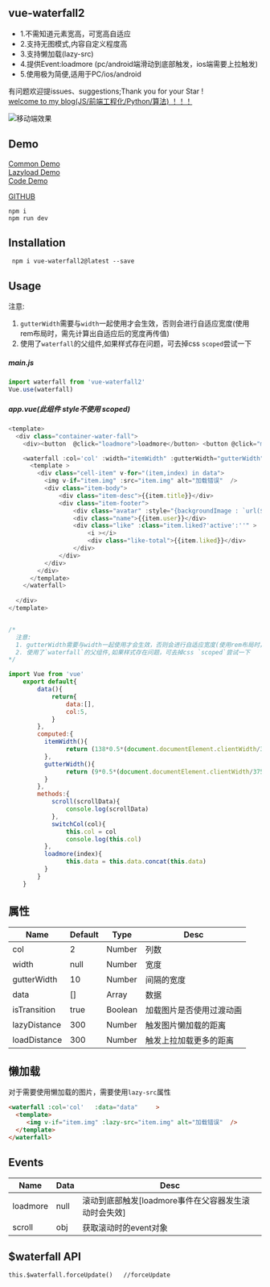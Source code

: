 

## vue-waterfall2 
* 1.不需知道元素宽高，可宽高自适应
* 2.支持无图模式,内容自定义程度高
* 3.支持懒加载(lazy-src)
* 4.提供Event:loadmore (pc/android端滑动到底部触发，ios端需要上拉触发) 
* 5.使用极为简便,适用于PC/ios/android


有问题欢迎提issues、suggestions;Thank you for your Star !   
[welcome to my blog(JS/前端工程化/Python/算法)  ！！！](https://github.com/AwesomeDevin/blog)

![移动端效果](https://raw.githubusercontent.com/AwesomeDevin/vue-waterfall2/master/src/assets/gifhome_240x514_17s.gif)

## Demo
[Common Demo](http://47.105.188.15:3001/)  
[Lazyload Demo](http://47.105.188.15:3001/#/list)  
[Code Demo](https://codesandbox.io/embed/vue-template-99ps6)



[GITHUB](https://github.com/Rise-Devin/vue-waterfall2)
```
npm i 
npm run dev
```

## Installation
```
 npm i vue-waterfall2@latest --save
```

## Usage
注意:
 1.  `gutterWidth`需要与`width`一起使用才会生效，否则会进行自适应宽度(使用rem布局时，需先计算出自适应后的宽度再传值)</font>
 2.  使用了`waterfall`的父组件,如果样式存在问题，可去掉css `scoped`尝试一下
##### main.js
```javascript
import waterfall from 'vue-waterfall2'
Vue.use(waterfall)
```
##### app.vue(此组件 style不使用 scoped)
```javascript
<template>
  <div class="container-water-fall">
    <div><button  @click="loadmore">loadmore</button> <button @click="mix">mix</button> <button @click="switchCol('5')">5列</button> <button @click="switchCol('8')">8列</button> <button @click="switchCol('10')">10列</button> </div>

    <waterfall :col='col' :width="itemWidth" :gutterWidth="gutterWidth"  :data="data"  @loadmore="loadmore"  @scroll="scroll"  >
      <template >
        <div class="cell-item" v-for="(item,index) in data">
          <img v-if="item.img" :src="item.img" alt="加载错误"  /> 
          <div class="item-body">
              <div class="item-desc">{{item.title}}</div>
              <div class="item-footer">
                  <div class="avatar" :style="{backgroundImage : `url(${item.avatar})` }"></div>
                  <div class="name">{{item.user}}</div>
                  <div class="like" :class="item.liked?'active':''" >
                      <i ></i>
                      <div class="like-total">{{item.liked}}</div>  
                  </div>
              </div>
          </div>
        </div>
      </template>
    </waterfall>
    
  </div>
</template>


/*
  注意:
  1. gutterWidth需要与width一起使用才会生效，否则会进行自适应宽度(使用rem布局时，需先计算出自适应后的宽度再传值)
  2. 使用了`waterfall`的父组件,如果样式存在问题，可去掉css `scoped`尝试一下
*/

import Vue from 'vue'
	export default{
	    data(){
	        return{
	            data:[],
	            col:5,
	        }
	    },
	    computed:{
	      itemWidth(){  
	            return (138*0.5*(document.documentElement.clientWidth/375))  #rem布局 计算宽度
	      },
	      gutterWidth(){
	            return (9*0.5*(document.documentElement.clientWidth/375))	#rem布局 计算x轴方向margin(y轴方向的margin自定义在css中即可)
	      }
	    },
	    methods:{
            scroll(scrollData){
                console.log(scrollData)
            },
	        switchCol(col){
	            this.col = col
	            console.log(this.col)
	      },
	      loadmore(index){
	            this.data = this.data.concat(this.data)
	      }
	    }
	}
```
## <waterfall> 属性
Name | Default | Type | Desc
-------- | -------- | -------- | --------
col | 2  | Number |  列数
width | null | Number | 宽度
gutterWidth | 10 | Number | 间隔的宽度
data | [] | Array | 数据
isTransition | true | Boolean | 加载图片是否使用过渡动画
lazyDistance | 300 | Number | 触发图片懒加载的距离 
loadDistance | 300 | Number | 触发上拉加载更多的距离
  
## 懒加载
对于需要使用懒加载的图片，需要使用`lazy-src`属性
```html
<waterfall :col='col'   :data="data"     >
  <template>
     <img v-if="item.img" :lazy-src="item.img" alt="加载错误"  />
  </template>
</waterfall>
```

## <waterfall> Events
Name | Data |   Desc
-------- | --- | -------- 
loadmore | null | 滚动到底部触发[loadmore事件在父容器发生滚动时会失效]
scroll | obj | 获取滚动时的event对象
  
## $waterfall API
```
this.$waterfall.forceUpdate()   //forceUpdate
```
